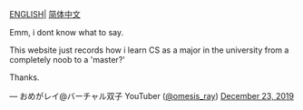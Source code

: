 [ENGLISH](README.md)| [简体中文](README.zh.md)

Emm, i dont know what to say.

This website just records how i learn CS as a major in the university from a completely noob to a 'master?'

Thanks.

&mdash; おめがレイ@バーチャル双子 YouTuber ([@omesis_ray](https://twitter.com/omesis_ray)) [December 23, 2019](https://twitter.com/omesis_ray/status/1209057136992387072?ref_src=twsrc%5Etfw)